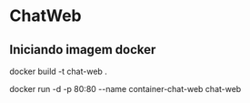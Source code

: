 # ChatWeb

## Iniciando imagem docker

docker build -t chat-web .

docker run -d -p 80:80 --name container-chat-web chat-web